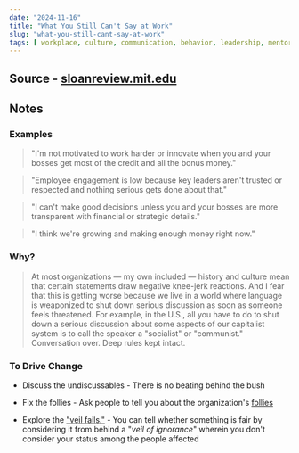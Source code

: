 ```yaml
---
date: "2024-11-16"
title: "What You Still Can't Say at Work"
slug: "what-you-still-cant-say-at-work"
tags: [ workplace, culture, communication, behavior, leadership, mentoring ]
---
```




## Source - [sloanreview.mit.edu][1]

## Notes

### Examples
> "I'm not motivated to work harder or innovate when you and your bosses get most of the credit and all the bonus money."

> "Employee engagement is low because key leaders aren't trusted or respected and nothing serious gets done about that."

> "I can't make good decisions unless you and your bosses are more transparent with financial or strategic details."

> "I think we're growing and making enough money right now."

### Why?

> At most organizations — my own included — history and culture mean that certain statements draw negative knee-jerk reactions. And I fear that this is getting worse because we live in a world where language is weaponized to shut down serious discussion as soon as someone feels threatened. For example, in the U.S., all you have to do to shut down a serious discussion about some aspects of our capitalist system is to call the speaker a "socialist" or "communist." Conversation over. Deep rules kept intact.

### To Drive Change
* Discuss the undiscussables - There is no beating behind the bush
* Fix the follies - Ask people to tell you about the organization's [follies][2]
* Explore the ["veil fails."][3] - You can tell whether something is fair by considering it from behind a "_veil of ignorance_" wherein you don't consider your status among the people affected



   [1]: https://www.sloanreview.mit.edu/article/what-you-still-cant-say-at-work/
   [2]: https://dictionary.cambridge.org/dictionary/english/folly
   [3]: https://en.wikipedia.org/wiki/Original_position
